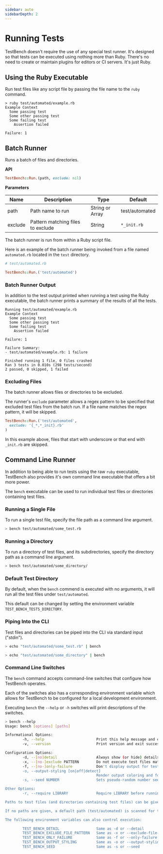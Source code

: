 ```yaml
---
sidebar: auto
sidebarDepth: 2
---
```


# Running Tests

TestBench doesn't require the use of any special test runner. It's designed so that tests can be executed using nothing more than Ruby. There's no need to create or maintain plugins for editors or CI servers. It's just Ruby.

## Using the Ruby Executable

Run test files like any script file by passing the file name to the `ruby` command.

```
> ruby test/automated/example.rb
Example Context
  Some passing test
  Some other passing test
  Some failing test
    Assertion failed

Failure: 1

```

## Batch Runner

Runs a batch of files and directories.

**API**

```ruby
TestBench::Run.(path, exclude: nil)
```

**Parameters**

| Name | Description | Type | Default |
| --- | --- | --- | --- |
| path | Path name to run | String or Array | test/automated |
| exclude | Pattern matching files to exclude | String | `*_init.rb` |

The batch runner is run from within a Ruby script file.

Here is an example of the batch runner being invoked from a file named `automated.rb` located in the `test` directory.

```ruby
# test/automated.rb

TestBench::Run.('test/automated')
```

### Batch Runner Output

In addition to the test output printed when running a test using the Ruby executable, the batch runner prints a summary of the results of all the tests.

```
Running test/automated/example.rb
Example Context
  Some passing test
  Some other passing test
  Some failing test
    Assertion failed

Failure: 1

Failure Summary:
- test/automated/example.rb: 1 failure

Finished running 1 file, 0 files crashed
Ran 3 tests in 0.010s (298 tests/second)
2 passed, 0 skipped, 1 failed

```

### Excluding Files

The batch runner allows files or directories to be excluded.

The runner's `exclude` parameter allows a regex pattern to be specified that excluded test files from the batch run. If a file name matches the regex pattern, it will be skipped.

``` ruby
TestBench::Run.('test/automated',
  exclude: '{_*,*_init}.rb'
)
```

In this example above, files that start with underscore or that end with `_init.rb` are skipped.

## Command Line Runner

In addition to being able to run tests using the raw `ruby` executable, TestBench also provides it's own command line executable that offers a bit more power.

The `bench` executable can be used to run individual test files or directories containing test files.

### Running a Single File

To run a single test file, specify the file path as a command line argument.

``` bash
> bench test/automated/some_test.rb
```

### Running a Directory

To run a directory of test files, and its subdirectories, specify the directory path as a command line argument.

``` bash
> bench test/automated/some_directory/
```

### Default Test Directory

By default, when the `bench` commend is executed with no arguments, it will run all the test files under `test/automated`.

This default can be changed by setting the environment variable `TEST_BENCH_TESTS_DIRECTORY`.

### Piping Into the CLI

Test files and directories can be piped into the CLI via standard input ("stdin").

``` bash
> echo "test/automated/some_test.rb" | bench

> echo "test/automated/some_directory" | bench
```

### Command Line Switches

The `bench` command accepts command-line switches that configure how TestBench operates.

Each of the switches also has a corresponding environment variable which allows for TestBench to be configured for a local development environment.

Executing `bench` the `--help` or `-h` switches will print descriptions of the switches.

``` bash
> bench --help
Usage: bench [options] [paths]

Informational Options:
        -h, --help                        Print this help message and exit successfully
        -v, --version                     Print version and exit successfully

Configuration Options:
        -d, --[no]detail                  Always show (or hide) details (Default: failure)
        -x, --[no-]exclude PATTERN        Do not execute test files matching PATTERN (Default: "*_init.rb")
        -f, --[no-]only-failure           Don't display output for test files that pass (Default: off)
        -o, --output-styling [on|off|detect]
                                          Render output coloring and font styling escape codes (Default: detect)
        -s, --seed NUMBER                 Sets pseudo-random number seed (Default: not set)

Other Options:
        -r, --require LIBRARY             Require LIBRARY before running any files

Paths to test files (and directories containing test files) can be given after any command line arguments or via STDIN (or both).

If no paths are given, a default path (test/automated) is scanned for test files.

The following environment variables can also control execution:

        TEST_BENCH_DETAIL                 Same as -d or --detail
        TEST_BENCH_EXCLUDE_FILE_PATTERN   Same as -x or --exclude-file-pattern
        TEST_BENCH_ONLY_FAILURE           Same as -f or --only-failure
        TEST_BENCH_OUTPUT_STYLING         Same as -o or --output-styling
        TEST_BENCH_SEED                   Same as -s or --seed

```
